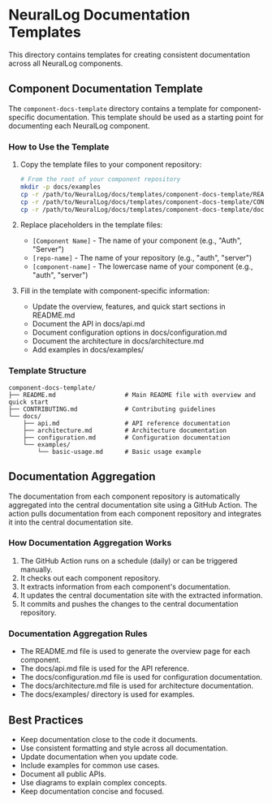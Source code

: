 # NeuralLog Documentation Templates

This directory contains templates for creating consistent documentation across all NeuralLog components.

## Component Documentation Template

The `component-docs-template` directory contains a template for component-specific documentation. This template should be used as a starting point for documenting each NeuralLog component.

### How to Use the Template

1. Copy the template files to your component repository:

   ```bash
   # From the root of your component repository
   mkdir -p docs/examples
   cp -r /path/to/NeuralLog/docs/templates/component-docs-template/README.md ./
   cp -r /path/to/NeuralLog/docs/templates/component-docs-template/CONTRIBUTING.md ./
   cp -r /path/to/NeuralLog/docs/templates/component-docs-template/docs/* ./docs/
   ```

2. Replace placeholders in the template files:
   - `[Component Name]` - The name of your component (e.g., "Auth", "Server")
   - `[repo-name]` - The name of your repository (e.g., "auth", "server")
   - `[component-name]` - The lowercase name of your component (e.g., "auth", "server")

3. Fill in the template with component-specific information:
   - Update the overview, features, and quick start sections in README.md
   - Document the API in docs/api.md
   - Document configuration options in docs/configuration.md
   - Document the architecture in docs/architecture.md
   - Add examples in docs/examples/

### Template Structure

```
component-docs-template/
├── README.md                   # Main README file with overview and quick start
├── CONTRIBUTING.md             # Contributing guidelines
└── docs/
    ├── api.md                  # API reference documentation
    ├── architecture.md         # Architecture documentation
    ├── configuration.md        # Configuration documentation
    └── examples/
        └── basic-usage.md      # Basic usage example
```

## Documentation Aggregation

The documentation from each component repository is automatically aggregated into the central documentation site using a GitHub Action. The action pulls documentation from each component repository and integrates it into the central documentation site.

### How Documentation Aggregation Works

1. The GitHub Action runs on a schedule (daily) or can be triggered manually.
2. It checks out each component repository.
3. It extracts information from each component's documentation.
4. It updates the central documentation site with the extracted information.
5. It commits and pushes the changes to the central documentation repository.

### Documentation Aggregation Rules

- The README.md file is used to generate the overview page for each component.
- The docs/api.md file is used for the API reference.
- The docs/configuration.md file is used for configuration documentation.
- The docs/architecture.md file is used for architecture documentation.
- The docs/examples/ directory is used for examples.

## Best Practices

- Keep documentation close to the code it documents.
- Use consistent formatting and style across all documentation.
- Update documentation when you update code.
- Include examples for common use cases.
- Document all public APIs.
- Use diagrams to explain complex concepts.
- Keep documentation concise and focused.
